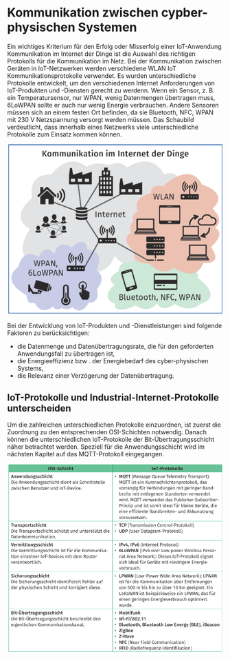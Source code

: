 <!--
author:   J.Müller

email:    Jan.Mueller4@schule.hessen.de

version:  0.0.1

language: Deutsch

narrator: Deutsch Female

comment:  Sie sollen in unterschiedlichen Teams die gesamte Kommunikation zwischen cyber-physischen Systemen untersuchen, erläutern und präsentieren.

link:     https://cdn.jsdelivr.net/chartist.js/latest/chartist.min.css

script:   https://cdn.jsdelivr.net/chartist.js/latest/chartist.min.js

translation: Deutsch  translations/German.md

translation: Français translations/French.md
-->

# Kommunikation zwischen cypber-physischen Systemen

Ein wichtiges Kriterium für den Erfolg oder Misserfolg einer IoT-Anwendung Kommunikation im Internet der Dinge ist die Auswahl des richtigen Protokolls für die Kommunikation im Netz. Bei der Kommunikation zwischen Geräten in IoT-Netzwerken werden verschiedene WLAN IoT Kommunikationsprotokolle verwendet. Es wurden unterschiedliche Protokolle entwickelt, um den verschiedenen Internet Anforderungen von IoT-Produkten und -Diensten gerecht zu werdenn. Wenn ein Sensor, z. B. ein Temperatursensor, nur WPAN, wenig Datenmengen übertragen muss, 6LoWPAN sollte er auch nur wenig Energie verbrauchen. Andere Sensoren müssen sich an einem festen Ort befinden, da sie Bluetooth, NFC, WPAN mit 230 V Netzspannung versorgt werden müssen. Das Schaubild verdeutlicht, dass innerhalb eines Netzwerks viele unterschiedliche Protokolle zum Einsatz kommen können.

![picture 1](assets/Kommunikation_im_IoT.png)  

Bei der Entwicklung von IoT-Produkten und -Dienstleistungen sind folgende Faktoren zu berücksichtigen:

- die Datenmenge und Datenübertragungsrate, die für den geforderten Anwendungsfall zu übertragen ist,
- die Energieeffizienz bzw . der Energiebedarf des cyber-physischen Systems,
- die Relevanz einer Verzögerung der Datenübertragung.

## IoT-Protokolle und Industrial-Internet-Protokolle unterscheiden

Um die zahlreichen unterschiedlichen Protokolle einzuordnen, ist zuerst die Zuordnung zu den entsprechenden OSI-Schichten notwendig. Danach können die unterschiedlichen IoT-Protokolle der Bit-Übertragungsschicht näher betrachtet werden. Speziell für die Anwendungsschicht wird im nächsten Kapitel auf das MQTT-Protokoll eingegangen.

![picture 2](assets/OSI_IoT.png)  
